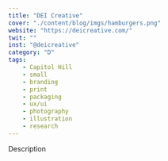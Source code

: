 ```yaml
---
title: "DEI Creative"
cover: "./content/blog/imgs/hamburgers.png"
website: "https://deicreative.com/"
twit: ""
inst: "@deicreative"
category: "D"
tags:
    - Capitol Hill
    - small
    - branding
    - print
    - packaging
    - ux/ui
    - photography
    - illustration
    - research
---
```


Description
